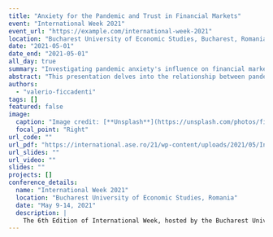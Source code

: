 ```yaml
---
title: "Anxiety for the Pandemic and Trust in Financial Markets"
event: "International Week 2021"
event_url: "https://example.com/international-week-2021"
location: "Bucharest University of Economic Studies, Bucharest, Romania"
date: "2021-05-01"
date_end: "2021-05-01"
all_day: true
summary: "Investigating pandemic anxiety's influence on financial markets."
abstract: "This presentation delves into the relationship between pandemic anxiety and financial market trust, offering insights on economic resilience."
authors:
  - "valerio-ficcadenti"
tags: []
featured: false
image:
  caption: "Image credit: [**Unsplash**](https://unsplash.com/photos/financial-market)"
  focal_point: "Right"
url_code: ""
url_pdf: "https://international.ase.ro/21/wp-content/uploads/2021/05/International-week.pdf"
url_slides: ""
url_video: ""
slides: ""
projects: []
conference_details:
  name: "International Week 2021"
  location: "Bucharest University of Economic Studies, Romania"
  date: "May 9-14, 2021"
  description: |
    The 6th Edition of International Week, hosted by the Bucharest University of Economic Studies, was held online from May 9 to 14, 2021. This multidisciplinary event brought together experts, academics, and professionals to discuss pressing global challenges and opportunities, with a particular focus on the impact of the COVID-19 pandemic.
---
```

